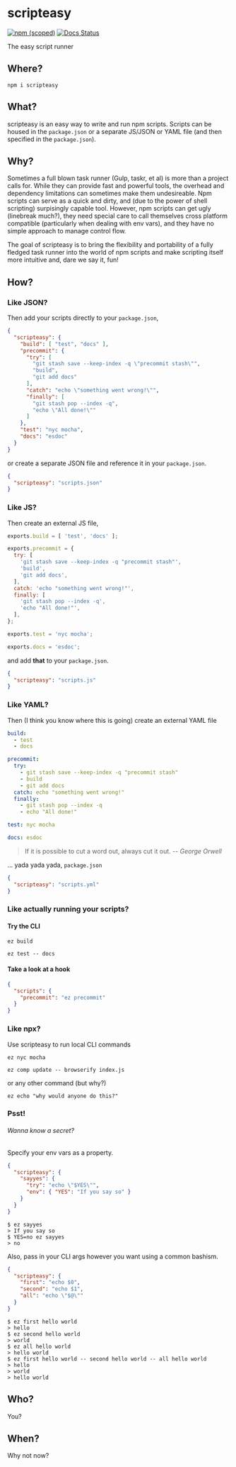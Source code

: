 # scripteasy

[![npm (scoped)](https://img.shields.io/npm/v/scripteasy.svg)](https://www.npmjs.com/package/scripteasy)
[![Docs Status](https://aldlevine.github.io/scripteasy/badge.svg)](https://aldlevine.github.io/scripteasy/source.html)

The easy script runner

## Where?

```
npm i scripteasy
```

## What?

scripteasy is an easy way to write and run npm scripts. Scripts can be housed in
the `package.json` or a separate JS/JSON or YAML file (and then specified in the
`package.json`).

## Why?

Sometimes a full blown task runner (Gulp, taskr, et al) is more than a project
calls for. While they can provide fast and powerful tools, the overhead and
dependency limitations can sometimes make them undesireable. Npm scripts can
serve as a quick and dirty, and (due to the power of shell scripting)
surpisingly capable tool. However, npm scripts can get ugly (linebreak much?),
they need special care to call themselves cross platform compatible
(particularly when dealing with env vars), and they have no simple approach to
manage control flow.

The goal of scripteasy is to bring the flexibility and portability of a fully
fledged task runner into the world of npm scripts and make scripting itself more
intuitive and, dare we say it, fun!

## How?

### Like JSON?

Then add your scripts directly to your `package.json`,

```json
{
  "scripteasy": {
    "build": [ "test", "docs" ],
    "precommit": {
      "try": [
        "git stash save --keep-index -q \"precommit stash\"",
        "build",
        "git add docs"
      ],
      "catch": "echo \"something went wrong!\"",
      "finally": [
        "git stash pop --index -q",
        "echo \"All done!\""
      ]
    },
    "test": "nyc mocha",
    "docs": "esdoc"
  }
}
```

or create a separate JSON file and reference it in your `package.json`.

```json
{
  "scripteasy": "scripts.json"
}
```

### Like JS?

Then create an external JS file,

```javascript
exports.build = [ 'test', 'docs' ];

exports.precommit = {
  try: [
    'git stash save --keep-index -q "precommit stash"',
    'build',
    'git add docs',
  ],
  catch: 'echo "something went wrong!"',
  finally: [
    'git stash pop --index -q',
    'echo "All done!"',
  ],
};

exports.test = 'nyc mocha';

exports.docs = 'esdoc';
```

and add **that** to your `package.json`.

```json
{
  "scripteasy": "scripts.js"
}
```

### Like YAML?

Then (I think you know where this is going) create an external YAML file

```yaml
build:
  - test
  - docs

precommit:
  try:
    - git stash save --keep-index -q "precommit stash"
    - build
    - git add docs
  catch: echo "something went wrong!"
  finally:
    - git stash pop --index -q
    - echo "All done!"

test: nyc mocha

docs: esdoc
```

> If it is possible to cut a word out, always cut it out.
> -- <cite>George Orwell</cite>

... yada yada yada, `package.json`

```json
{
  "scripteasy": "scripts.yml"
}
```

### Like actually running your scripts?

#### Try the CLI

```
ez build
```

```
ez test -- docs
```

#### Take a look at a hook

```json
{
  "scripts": {
    "precommit": "ez precommit"
  }
}
```

### Like npx?

Use scripteasy to run local CLI commands

```
ez nyc mocha
```

```
ez comp update -- browserify index.js
```

or any other command (but why?)

```
ez echo "why would anyone do this?"
```

### Psst!

###### *Wanna know a secret?*

Specify your env vars as a property.

```json
{
  "scripteasy": {
    "sayyes": {
      "try": "echo \"$YES\"",
      "env": { "YES": "If you say so" }
    }
  }
}
```

```
$ ez sayyes
> If you say so
$ YES=no ez sayyes
> no
```

Also, pass in your CLI args however you want using a common bashism.

```json
{
  "scripteasy": {
    "first": "echo $0",
    "second": "echo $1",
    "all": "echo \"$@\""
  }
}
```

```
$ ez first hello world
> hello
$ ez second hello world
> world
$ ez all hello world
> hello world
$ ez first hello world -- second hello world -- all hello world
> hello
> world
> hello world
```

## Who?

You?

## When?

Why not now?

